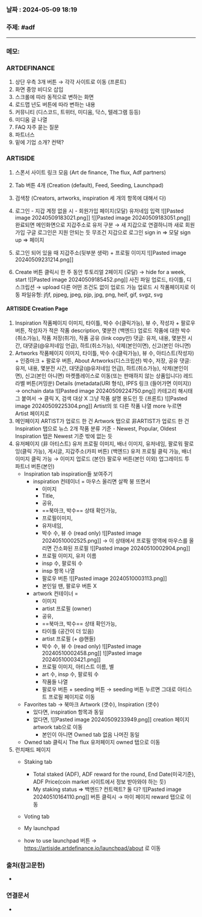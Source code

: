 
### 날짜 : 2024-05-09 18:19

### 주제: #adf 

---
### 메모: 
### ARTDEFINANCE 
1. 상단 우측 3개 버튼 $\rightarrow$ 각각 사이트로 이동 (프론트) 
2. 화면 중앙 비디오 삽입
3. 스크롤에 따라 동적으로 변하는 화면 
4. 로드맵 년도 버튼에 따라 변하는 내용
5. 커뮤니티 (디스코드, 트위터, 미디움, 닥스, 텔레그램 등등)
6. 미디움 글 나열
7. FAQ 자주 묻는 질문 
8. 파트너스
9. 밑에 기업 소개? 컨택? 

### ARTISIDE 
1. 스폰서 사이트 링크 모음
	(Art de finance, The flux, Adf partners)
2. Tab 버튼 4개 
	(Creation (default), Feed, Seeding, Launchpad)
3. 검색창 
	(Creators, artworks, inspiration 세 개의 항목에 대해서 다)
4. 로그인 - 지갑
	계정 없을 시 - 회원가입 페이지(모달)
	유저네임 입력 ![[Pasted image 20240509183021.png]]
	![[Pasted image 20240509183051.png]]
	완료되면 메인화면으로
	지갑주소로 유저 구분 $\rightarrow$ 새 지갑으로 연결하니까 새로 회원가입
	구글 로그인은 지원 안되는 듯
	무조건 지갑으로 로그인
	sign in => 모달
	sign up => 페이지
5. 로그인 되어 있을 때
	지갑주소(뒷부분 생략) + 프로필 이미지
	![[Pasted image 20240509231214.png]]
	
6. Create 버튼 클릭시
	 한 주 동안 투토리얼 2페이지 (모달) $\rightarrow$ hide for a week, start
	 ![[Pasted image 20240509185452.png]]
	 사진 파일 업로드, 타이틀, 디스크립션 $\rightarrow$ upload
	 다른 어떤 조건도 없이 업로드 가능
	 업로드 시 작품페이지로 이동
	 파일유형: jfjf, pjpeg, jpeg, pjp, jpg, png, heif, gif, svgz, svg
	

#### ARTISIDE Creation Page
1. Inspiration 작품페이지 
	이미지, 타이틀, 박수 수(클릭가능), 뷰 수, 작성자 + 팔로우 버튼, 작성자가 적은 작품 description, 몇분전 (백엔드)
	업로드	작품에 대한 박수(취소가능), 작품 저장(취가), 작품 공유 (link copy만)
	댓글: 유저, 내용, 몇분전 시간, 대댓글(@유저네임 언급), 하트(취소가능), 
	삭제(본인이면), 신고(본인 아니면)
2. Artworks 작품페이지
	이미지, 타이틀, 박수 수(클릭가능), 뷰 수, 아티스트(작성자) + 인증마크 + 팔로우 버튼, About Artworks(디스크립션)
	박수, 저장, 공유
	댓글: 유저, 내용, 몇분전 시간, 대댓글(@유저네임 언급), 하트(취소가능), 
	삭제(본인이면), 신고(본인 아니면)
	마켓플레이스로 이동(또는 판매하지 않는 상품입니다)
	레드라벨 버튼(커밍쑨)
	Details (metadata(URI 형식), IPFS 링크 (들어가면 이미지))  $\rightarrow$ onchain data
	![[Pasted image 20240509224750.png]]
	카테고리
	해시태그 붙여서 $\rightarrow$ 클릭 X, 검색 대상 X
	그냥 작품 설명 용도인 듯 (프론트)
	![[Pasted image 20240509225304.png]]
	Artist의 또 다른 작품 나열 
	more 누르면 Artist 페이지로
3. 메인페이지
	ARTIST가 업로드 한 건 Artwork 탭으로
	非ARTIST가 업로드 한 건 Inspiration 탭으로
	뉴스 2개 
	작품 분류 기준 - Newest, Popular, Oldest
	Inspiration 탭은 Newest 기준 밖에 없는 듯
4. 유저페이지 (非 아티스트)
	유저 프로필 이미지, 배너 이미지, 유저네임, 팔로워 팔로잉(클릭 가능), 게시글, 지갑주소(카피 버튼) (백엔드)
	유저 프로필 클릭 가능, 배너 이미지 클릭 가능 $\rightarrow$ 이미지 업로드 (본인)
	팔로우 버튼(본인 이외) 업그레이드 투 파트너 버튼(본인) 
	- Inspiration tab
		inspiration들 보여주기
		- inspiration 컨테이너 = 마우스 올리면 살짝 붕 뜨면서 
			- 이미지
			- Title, 
			- 공유, 
			- ==북마크, 박수== 상태 확인가능, 
			- 프로필이미지, 
			- 유저네임, 
			- 박수 수, 뷰 수 (read only)
		  ![[Pasted image 20240510002525.png]]
		 $\rightarrow$ 이 상태에서 프로필 영역에 마우스를 올리면 간소화된 프로필
		 ![[Pasted image 20240510002904.png]]
			 - 프로필 이미지, 유저 이름
			 - insp 수, 팔로워 수
			 - insp 항목 나열
			 - 팔로우 버튼
		 ![[Pasted image 20240510003113.png]]
			 - 본인일 땐, 팔로우 버튼 X
		 - artwork 컨테이너 = 
			 - 이미지
			 - artist 프로필 (owner)
			 - 공유, 
			 - ==북마크, 박수== 상태 확인가능, 
			 - 타이틀 (공간이 더 있음)
			 - artist 프로필 (+ @핸들)
			- 박수 수, 뷰 수 (read only)
		 ![[Pasted image 20240510002458.png]]
		  ![[Pasted image 20240510003421.png]]
			- 프로필 이미지, 아티스트 이름, 별
			- art 수, insp 수, 팔로워 수
			- 작품들 나열
			- 팔로우 버튼 + seeding 버튼
				$\rightarrow$ seeding 버튼 누르면 그대로 아티스트 프로필 페이지로 이동
	- Favorites tab $\rightarrow$ 북마크
		Artwork (갯수), Inspiration (갯수)
		- 있다면, inspiration 항목과 동일
		- 없다면, 
		  ![[Pasted image 20240509233949.png]]
		  creation 페이지 artwork tab으로 이동
		  - 본인이 아니면 
		    Owned tab 없음 나머진 동일
	- Owned tab
	  클릭시 The flux 유저페이지 owned 탭으로 이동
5. 런치패드 페이지
	- Staking tab
		- Total staked (ADF), ADF reward for the round, End Date(미국기준), ADF Price(coin market 사이트에서 정보 받아와야 하는 듯)
		- My staking status => 백엔드? 컨트랙트? 둘 다?
			![[Pasted image 20240510164110.png]]
			버튼 클릭시 $\rightarrow$ 마이 페이지 reward 탭으로 이동
			
	- Voting tab
		
	- My launchpad
	- how to use launchpad 버튼 $\rightarrow$ https://artiside.artdefinance.io/launchpad/about 로 이동

### 출처(참고문헌)
-

### 연결문서
-